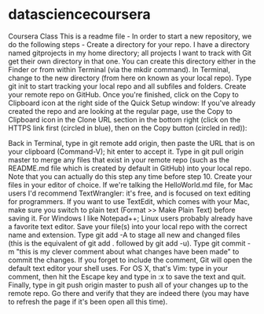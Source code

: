 datasciencecoursera
===================

Coursera Class
This is a readme file -
In order to start a new repository, we do the following steps - 
Create a directory for your repo. I have a directory named gitprojects in my home directory; all projects I want to track with Git get their own directory in that one. You can create this directory either in the Finder or from within Terminal (via the mkdir command).
In Terminal, change to the new directory (from here on known as your local repo).
Type git init to start tracking your local repo and all subfiles and folders.
Create your remote repo on GitHub. Once you're finished, click on the Copy to Clipboard icon at the right side of the Quick Setup window: 
If you've already created the repo and are looking at the regular page, use the Copy to Clipboard icon in the Clone URL section in the bottom right (click on the HTTPS link first (circled in blue), then on the Copy button (circled in red)):

Back in Terminal, type in git remote add origin, then paste the URL that is on your clipboard (Command-V); hit enter to accept it.
Type in git pull origin master to merge any files that exist in your remote repo (such as the README.md file which is created by default in GitHub) into your local repo. Note that you can actually do this step any time before step 10.
Create your files in your editor of choice. If we're talking the HelloWorld.md file, for Mac users I'd recommend TextWrangler: it's free, and is focused on text editing for programmers. If you want to use TextEdit, which comes with your Mac, make sure you switch to plain text (Format >> Make Plain Text) before saving it. For Windows I like Notepad++; Linux users probably already have a favorite text editor. Save your file(s) into your local repo with the correct name and extension.
Type git add -A to stage all new and changed files (this is the equivalent of git add . followed by git add -u).
Type git commit -m "this is my clever comment about what changes have been made" to commit the changes. If you forget to include the comment, Git will open the default text editor your shell uses. For OS X, that's Vim: type in your comment, then hit the Escape key and type in :x to save the text and quit.
Finally, type in git push origin master to push all of your changes up to the remote repo. Go there and verify that they are indeed there (you may have to refresh the page if it's been open all this time).
